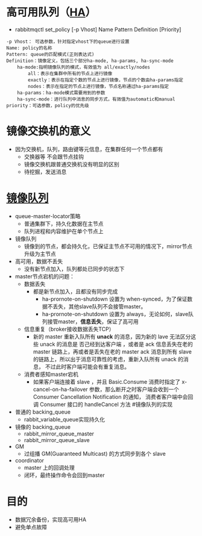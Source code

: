 # 高可用队列（[HA](https://www.rabbitmq.com/ha.html)）

  - rabbitmqctl set_policy [-p Vhost] Name Pattern Definition [Priority]

```properties
-p Vhost： 可选参数，针对指定vhost下的queue进行设置
Name: policy的名称
Pattern: queue的匹配模式(正则表达式)
Definition：镜像定义，包括三个部分ha-mode, ha-params, ha-sync-mode
	ha-mode:指明镜像队列的模式，有效值为 all/exactly/nodes
		all：表示在集群中所有的节点上进行镜像
		exactly：表示在指定个数的节点上进行镜像，节点的个数由ha-params指定
		nodes：表示在指定的节点上进行镜像，节点名称通过ha-params指定
	ha-params：ha-mode模式需要用到的参数
	ha-sync-mode：进行队列中消息的同步方式，有效值为automatic和manual
priority：可选参数，policy的优先级
```

# 镜像交换机的意义
 - 因为交换机，队列，路由键等元信息，在集群任何一个节点都有
   - 交换器等 不会跟节点挂钩
   - 镜像交换机跟普通交换机没有明显的区别
   - 待挖掘，发送消息
# [镜像队列](https://blog.csdn.net/jaredcoding/article/details/78112016)
   - queue-master-locator策略
     - 普通集群下，持久化数据在主节点
     - 队列进程和内容维护在单个节点上
   - 镜像队列
     - 镜像到的节点，都会持久化，已保证主节点不可用的情况下，mirror节点升级为主节点
   - 高可用，数据不丢失
     - 没有新节点加入，队列都处已同步的状态下
   - master节点宕机的问题：
     - 数据丢失
       - 都是新节点加入，且都没有同步完成
         - ha-prornote-on-shutdown 设置为 when-synced，为了保证数据不丢失，其他slave队列不会接管master。
         - ha-prornote-on-shutdown 设置为 always，无论如何，slave队列接管master，**信息丢失**，保证了高可用
     - 信息重复（broker接收数据丢失TCP）
       - 新的 master 重新入队所有 **unack** 的消息，因为新的 lave 无法区分这些 unack 的消息是
         否己经到达客户端 ，或者是 ack 信息丢失在老的 master 链路上，再或者是丢失在老的 master
         ack 消息到所有 slave 的链路上，所以出于消息可靠性的考虑，重新入队所有 unack 的消息，
         不过此时客户端可能会有重复消息。
     - 消费者感知master宕机
       - 如果客户端连接着 slave ，并且 Basic.Consume 消费时指定了 x-cancel-on-ha-failover 参数，那么断开之时客户端会收到一个 Consumer Cancellation Notification 的通知，
         消费者客户端中会回调 Consumer 接口的 handleCancel 方法
#镜像队列的实现
  - 普通的 backing_queue
    - rabbit_variable_queue实现持久化
  - 镜像的 backing_queue    
    - rabbit_mirror_queue_master
    - rabbit_mirror_queue_slave
  - GM
    - 过组播 GM(Guaranteed Multicast) 的方式同步到各个 slave
  - coordinator
    - master 上的回调处理
    - 闭环，最终操作命令会回到master
# 目的
   - 数据冗余备份，实现高可用HA
   - 避免单点故障